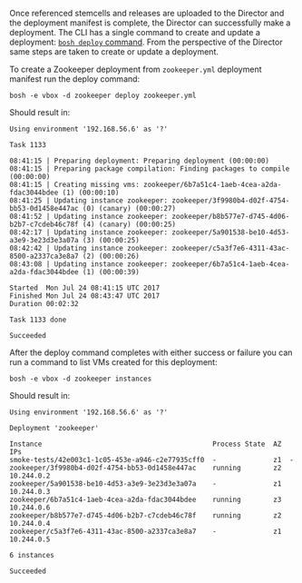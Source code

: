 Once referenced stemcells and releases are uploaded to the Director and the deployment manifest is complete, the Director can successfully make a deployment. The CLI has a single command to create and update a deployment: [`bosh deploy` command](cli-v2.md#deploy). From the perspective of the Director same steps are taken to create or update a deployment.

To create a Zookeeper deployment from `zookeeper.yml` deployment manifest run the deploy command:

```shell
bosh -e vbox -d zookeeper deploy zookeeper.yml
```

Should result in:

```text
Using environment '192.168.56.6' as '?'

Task 1133

08:41:15 | Preparing deployment: Preparing deployment (00:00:00)
08:41:15 | Preparing package compilation: Finding packages to compile (00:00:00)
08:41:15 | Creating missing vms: zookeeper/6b7a51c4-1aeb-4cea-a2da-fdac3044bdee (1) (00:00:10)
08:41:25 | Updating instance zookeeper: zookeeper/3f9980b4-d02f-4754-bb53-0d1458e447ac (0) (canary) (00:00:27)
08:41:52 | Updating instance zookeeper: zookeeper/b8b577e7-d745-4d06-b2b7-c7cdeb46c78f (4) (canary) (00:00:25)
08:42:17 | Updating instance zookeeper: zookeeper/5a901538-be10-4d53-a3e9-3e23d3e3a07a (3) (00:00:25)
08:42:42 | Updating instance zookeeper: zookeeper/c5a3f7e6-4311-43ac-8500-a2337ca3e8a7 (2) (00:00:26)
08:43:08 | Updating instance zookeeper: zookeeper/6b7a51c4-1aeb-4cea-a2da-fdac3044bdee (1) (00:00:39)

Started  Mon Jul 24 08:41:15 UTC 2017
Finished Mon Jul 24 08:43:47 UTC 2017
Duration 00:02:32

Task 1133 done

Succeeded
```

After the deploy command completes with either success or failure you can run a command to list VMs created for this deployment:

```shell
bosh -e vbox -d zookeeper instances
```

Should result in:

```text
Using environment '192.168.56.6' as '?'

Deployment 'zookeeper'

Instance                                          Process State  AZ  IPs
smoke-tests/42e003c1-1c05-453e-a946-c2e77935cff0  -              z1  -
zookeeper/3f9980b4-d02f-4754-bb53-0d1458e447ac    running        z2  10.244.0.2
zookeeper/5a901538-be10-4d53-a3e9-3e23d3e3a07a    -              z1  10.244.0.3
zookeeper/6b7a51c4-1aeb-4cea-a2da-fdac3044bdee    running        z3  10.244.0.6
zookeeper/b8b577e7-d745-4d06-b2b7-c7cdeb46c78f    running        z2  10.244.0.4
zookeeper/c5a3f7e6-4311-43ac-8500-a2337ca3e8a7    -              z1  10.244.0.5

6 instances

Succeeded
```
